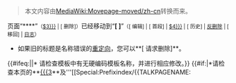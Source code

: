 > 本文内容由[MediaWiki:Movepage-moved/zh-cn](https://zh.wikipedia.org/wiki/MediaWiki:Movepage-moved/zh-cn)转换而来。


<div class="plainlinks">

<div class="successbox">

页面“****”<small>（[$3}}}](https://zh.wikipedia.org/wiki/Special:WhatLinksHere/{{{3 "wikilink") | <span id="specialDeleteLink">\[ 删除\]</span>）</small>已经移动到“**\[ \]**”<small>（\[ 编辑\] | \[ 首段\] | [$4}}}](https://zh.wikipedia.org/wiki/Special:WhatLinksHere/{{{4 "wikilink") | \[ 历史\] | [反删除](https://zh.wikipedia.org/wiki/Special:Undelete/$4 "wikilink") | \[ 移回\] | [日志](https://zh.wikipedia.org/wiki/Special:Log/move "wikilink")）</small>

</div>

</code>

  - 如果旧的标题是名称错误的[重定向](https://zh.wikipedia.org/wiki/WP:R "wikilink")，您可以**\[ 请求删除\]**。

{{\#ifeq:||\* 请检查模板中有无硬编码模板名称，并进行相应修改。}} {{\#if:|\*请检查本页的**[{{{3](https://zh.wikipedia.org/wiki/Special:Prefixindex/{{FULLROOTPAGENAME "wikilink")**及'''\[\[Special:Prefixindex/{{TALKPAGENAME:

</div>